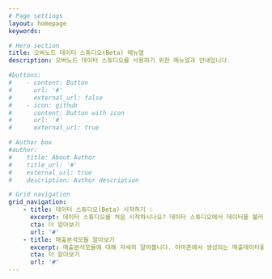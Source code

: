 ```yaml
---
# Page settings
layout: homepage
keywords:

# Hero section
title: 오버노드 데이터 스튜디오(Beta) 메뉴얼
description: 오버노드 데이터 스튜디오를 사용하기 위한 메뉴얼과 안내입니다.

#buttons:
#    - content: Button
#      url: '#'
#      external_url: false
#    - icon: github
#      content: Button with icon
#      url: '#'
#      external_url: true

# Author box
#author:
#    title: About Author
#    title_url: '#'
#    external_url: true
#    description: Author description

# Grid navigation
grid_navigation:
    - title: 데이터 스튜디오(Beta) 시작하기 ☝️
      excerpt: 데이터 스튜디오를 처음 시작하시나요? 데이터 스튜디오에서 데이터를 불러오기 위해서 필요한 설정을 이곳에서 알아보세요.
      cta: 더 알아보기
      url: '#'
    - title: 매출분석모듈 알아보기
      excerpt: 매출분석모듈에 대해 자세히 알아봅니다. 아마존에서 생성되는 매출데이터를 여러가지 방법으로 볼 수 있습니다. 👩🏻‍💻
      cta: 더 알아보기
      url: '#'
---
```

